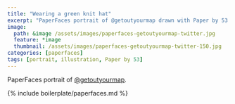 ```yaml
---
title: "Wearing a green knit hat"
excerpt: "PaperFaces portrait of @getoutyourmap drawn with Paper by 53 on an iPad."
image: 
  path: &image /assets/images/paperfaces-getoutyourmap-twitter.jpg 
  feature: *image
  thumbnail: /assets/images/paperfaces-getoutyourmap-twitter-150.jpg
categories: [paperfaces]
tags: [portrait, illustration, Paper by 53]
---
```


PaperFaces portrait of [@getoutyourmap](https://twitter.com/getoutyourmap).

{% include boilerplate/paperfaces.md %}
